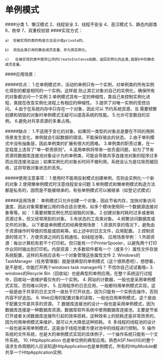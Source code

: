 # 单例模式
####分类
    1、懒汉模式
    2、线程安全 
    3、线程不安全
    4、恶汉模式
    5、静态内部类
    6、枚举
    7、双重校验锁
####实现方式：
    
    a） 将被实现的类的构造方法设计成private的。
    
    b） 添加此类引用的静态成员变量，并为其实例化。
    
    c）  在被实现的类中提供公共的CreateInstance函数，返回实例化的此类,就是b中的静态成员变量。
####应用场景：
    
#####优点： 
        1.在单例模式中，活动的单例只有一个实例，对单例类的所有实例化得到的都是相同的一个实例。这样就 防止其它对象对自己的实例化，确保所有的对象都访问一个实例 
        2.单例模式具有一定的伸缩性，类自己来控制实例化进程，类就在改变实例化进程上有相应的伸缩性。 
        3.提供了对唯一实例的受控访问。 
        4.由于在系统内存中只存在一个对象，因此可以 节约系统资源，当 需要频繁创建和销毁的对象时单例模式无疑可以提高系统的性能。 
        5.允许可变数目的实例。 
        6.避免对共享资源的多重占用。
         
#####缺点： 
        1.不适用于变化的对象，如果同一类型的对象总是要在不同的用例场景发生变化，单例就会引起数据的错误，不能保存彼此的状态。 
        2.由于单利模式中没有抽象层，因此单例类的扩展有很大的困难。 
        3.单例类的职责过重，在一定程度上违背了“单一职责原则”。 
        4.滥用单例将带来一些负面问题，如为了节省资源将数据库连接池对象设计为的单例类，可能会导致共享连接池对象的程序过多而出现连接池溢出；如果实例化的对象长时间不被利用，系统会认为是垃圾而被回收，这将导致对象状态的丢失。 
        
#####使用注意事项： 
        1.使用时不能用反射模式创建单例，否则会实例化一个新的对象 
        2.使用懒单例模式时注意线程安全问题 
        3.单例模式和懒单例模式构造方法都是私有的，因而是不能被继承的，有些单例模式可以被继承（如登记式模式） 
        
#####适用场景： 
        单例模式只允许创建一个对象，因此节省内存，加快对象访问速度，因此对象需要被公用的场合适合使用，如多个模块使用同一个数据源连接对象等等。如： 
        1.需要频繁实例化然后销毁的对象。 
        2.创建对象时耗时过多或者耗资源过多，但又经常用到的对象。 
        3.有状态的工具类对象。 
        4.频繁访问数据库或文件的对象。 
    以下都是单例模式的经典使用场景： 
        1.资源共享的情况下，避免由于资源操作时导致的性能或损耗等。如上述中的日志文件，应用配置。 
        2.控制资源的情况下，方便资源之间的互相通信。如线程池等。 
    应用场景举例： 
        1.外部资源：每台计算机有若干个打印机，但只能有一个PrinterSpooler，以避免两个打印作业同时输出到打印机。内部资源：大多数软件都有一个（或多个）属性文件存放系统配置，这样的系统应该有一个对象管理这些属性文件 
        2. Windows的TaskManager（任务管理器）就是很典型的单例模式（这个很熟悉吧），想想看，是不是呢，你能打开两个windows task manager吗？ 不信你自己试试看哦~ 
        3. windows的Recycle Bin（回收站）也是典型的单例应用。在整个系统运行过程中，回收站一直维护着仅有的一个实例。 
        4. 网站的计数器，一般也是采用单例模式实现，否则难以同步。 
        5. 应用程序的日志应用，一般都何用单例模式实现，这一般是由于共享的日志文件一直处于打开状态，因为只能有一个实例去操作，否则内容不好追加。 
        6. Web应用的配置对象的读取，一般也应用单例模式，这个是由于配置文件是共享的资源。 
        7. 数据库连接池的设计一般也是采用单例模式，因为数据库连接是一种数据库资源。数据库软件系统中使用数据库连接池，主要是节省打开或者关闭数据库连接所引起的效率损耗，这种效率上的损耗还是非常昂贵的，因为何用单例模式来维护，就可以大大降低这种损耗。 
        8. 多线程的线程池的设计一般也是采用单例模式，这是由于线程池要方便对池中的线程进行控制。 
        9. 操作系统的文件系统，也是大的单例模式实现的具体例子，一个操作系统只能有一个文件系统。 
        10. HttpApplication 也是单位例的典型应用。熟悉ASP.Net(IIS)的整个请求生命周期的人应该知道HttpApplication也是单例模式，所有的HttpModule都共享一个HttpApplication实例. 
